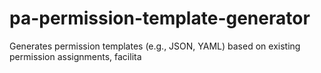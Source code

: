 # pa-permission-template-generator
Generates permission templates (e.g., JSON, YAML) based on existing permission assignments, facilita
